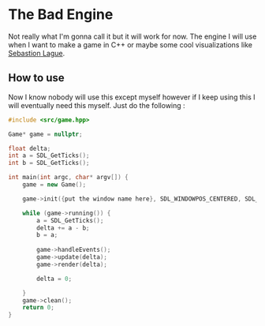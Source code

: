 # The Bad Engine
Not really what I'm gonna call it but it will work for now.
The engine I will use when I want to make a game in C++ or maybe some cool visualizations like [Sebastion Lague](https://www.youtube.com/@SebastianLague).

## How to use
Now I know nobody will use this except myself however if I keep using this I will eventually need this myself.
Just do the following : 
```c++
#include <src/game.hpp>

Game* game = nullptr;

float delta;
int a = SDL_GetTicks();
int b = SDL_GetTicks();

int main(int argc, char* argv[]) {
	game = new Game();

	game->init({put the window name here}, SDL_WINDOWPOS_CENTERED, SDL_WINDOWPOS_CENTERED, {width}, {height}, {fullscreen});

	while (game->running()) {
		a = SDL_GetTicks();
		delta += a - b;
		b = a;
      
		game->handleEvents();
		game->update(delta);
		game->render(delta);

		delta = 0;

	}
	game->clean();
	return 0;
}
```
